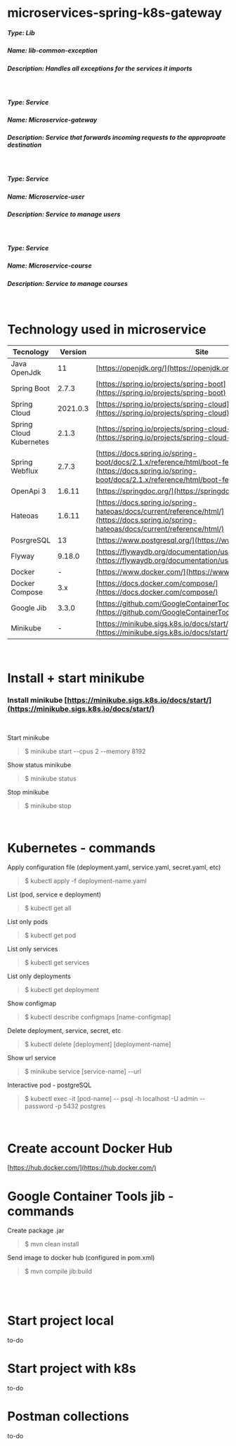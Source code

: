 
# microservices-spring-k8s-gateway

##### Type: Lib
##### Name: lib-common-exception
##### Description: Handles all exceptions for the services it imports

<br/>

##### Type: Service
##### Name: Microservice-gateway
##### Description: Service that forwards incoming requests to the approproate destination

<br/>

##### Type: Service
##### Name: Microservice-user
##### Description: Service to manage users

<br/>

##### Type: Service
##### Name: Microservice-course
##### Description: Service to manage courses

<br/>

# Technology used in microservice

| Tecnology | Version | Site |
|--- |--- |--- |
| Java OpenJdk | 11      | [https://openjdk.org/](https://openjdk.org/)                                      |
| Spring Boot  | 2.7.3   | [https://spring.io/projects/spring-boot](https://spring.io/projects/spring-boot)  |
| Spring Cloud | 2021.0.3| [https://spring.io/projects/spring-cloud](https://spring.io/projects/spring-cloud)|
| Spring Cloud Kubernetes| 2.1.3|[https://spring.io/projects/spring-cloud-kubernetes](https://spring.io/projects/spring-cloud-kubernetes)|
| Spring Webflux | 2.7.3 | [https://docs.spring.io/spring-boot/docs/2.1.x/reference/html/boot-features-testing.html](https://docs.spring.io/spring-boot/docs/2.1.x/reference/html/boot-features-testing.html)|
| OpenApi 3| 1.6.11| [https://springdoc.org/](https://springdoc.org/)|
| Hateoas| 1.6.11| [https://docs.spring.io/spring-hateoas/docs/current/reference/html/](https://docs.spring.io/spring-hateoas/docs/current/reference/html/)|
| PosrgreSQL| 13 | [https://www.postgresql.org/](https://www.postgresql.org/)|
| Flyway| 9.18.0| [https://flywaydb.org/documentation/usage/plugins/springboot](https://flywaydb.org/documentation/usage/plugins/springboot)|
| Docker | - | [https://www.docker.com/](https://www.docker.com/)|
| Docker Compose| 3.x | [https://docs.docker.com/compose/](https://docs.docker.com/compose/)|
| Google Jib|3.3.0 | [https://github.com/GoogleContainerTools/jib](https://github.com/GoogleContainerTools/jib)|
|Minikube |- |[https://minikube.sigs.k8s.io/docs/start/](https://minikube.sigs.k8s.io/docs/start/)|

<br/>

# Install + start minikube

### Install minikube [https://minikube.sigs.k8s.io/docs/start/](https://minikube.sigs.k8s.io/docs/start/)
<br/>

Start minikube
> $ minikube start --cpus 2 --memory 8192

Show status minikube
> $ minikube status

Stop minikube
> $ minikube stop

<br/>

# Kubernetes - commands

Apply configuration file (deployment.yaml, service.yaml, secret.yaml, etc)
> $ kubectl apply -f deployment-name.yaml

List (pod, service e deployment)
> $ kubectl get all

List only pods
> $ kubectl get pod

List only services
> $ kubectl get services

List only deployments
> $ kubectl get deployment

Show configmap
> $ kubectl describe configmaps [name-configmap]

Delete deployment, service, secret, etc 
> $ kubectl delete [deployment] [deployment-name]
 
Show url service
> $ minikube service [service-name] --url

Interactive pod - postgreSQL
> $ kubectl exec -it [pod-name] --  psql -h localhost -U admin --password -p 5432 postgres

<br/>

# Create account Docker Hub
[https://hub.docker.com/](https://hub.docker.com/)
<br/>

# Google Container Tools jib - commands

Create package .jar
> $ mvn clean install

Send image to docker hub (configured in pom.xml)
> $ mvn compile jib:build

<br/><br/>
# Start project local
to-do

# Start project with k8s
to-do

# Postman collections
to-do
